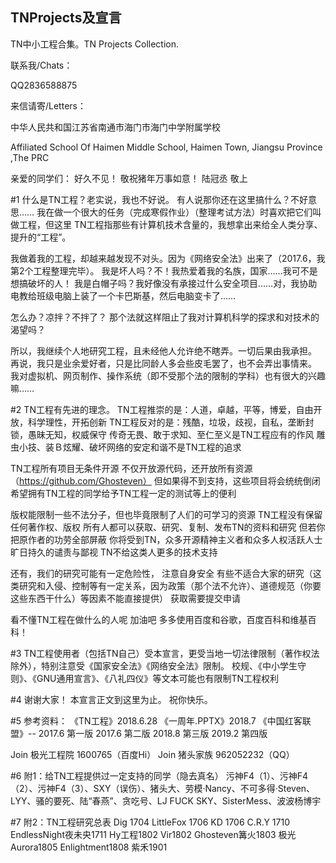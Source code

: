 ## TNProjects及宣言
TN中小工程合集。TN Projects Collection.

联系我/Chats：

  QQ2836588875
  
来信请寄/Letters：

  中华人民共和国江苏省南通市海门市海门中学附属学校
  
  Affiliated School Of Haimen Middle School, Haimen Town, Jiangsu Province ,The PRC
  
亲爱的同学们：
     好久不见！
敬祝猪年万事如意！
陆冠丞 敬上
 
 
#1
什么是TN工程？老实说，我也不好说。
有人说那你还在这里搞什么？不好意思……
我在做一个很大的任务（完成寒假作业）（整理考试方法）时喜欢把它们叫做工程，但这里
TN工程指那些有计算机技术含量的，我想拿出来给全人类分享、提升的“工程”。

我做着我的工程，却越来越发现不对头。因为《网络安全法》出来了（2017.6，我第2个工程整理完毕）。
我是坏人吗？不！我热爱着我的名族，国家……我可不是想搞破坏的人！
我是白帽子吗？我好像没有承接过什么安全项目……对，我协助电教给班级电脑上装了一个卡巴斯基，然后电脑变卡了……

怎么办？凉拌？不拌了？
那个法就这样阻止了我对计算机科学的探求和对技术的渴望吗？

所以，我继续个人地研究工程，且未经他人允许绝不瞎弄。一切后果由我承担。
再说，我只是业余爱好者，只是比同龄人多会些皮毛罢了，也不会弄出事情来。
我对虚拟机、网页制作、操作系统（即不受那个法的限制的学科）也有很大的兴趣嘛……


#2
TN工程有先进的理念。
TN工程推崇的是：人道，卓越，平等，博爱，自由开放，科学理性，开拓创新
TN工程反对的是：残酷，垃圾，歧视，自私，垄断封锁，愚昧无知，权威保守
传奇无畏、敢于求知、至仁至义是TN工程应有的作风
雕虫小技、装Ｂ炫耀、破坏网络的安定和谐不是TN工程的追求

TN工程所有项目无条件开源
不仅开放源代码，还开放所有资源（https://github.com/Ghosteven）
但如果得不到支持，这些项目将会统统倒闭
希望拥有TN工程的同学给予TN工程一定的测试等上的便利

版权能限制一些不法分子，但也毕竟限制了人们的可学习的资源
TN工程没有保留任何著作权、版权
所有人都可以获取、研究、复制、发布TN的资料和研究
但若你把原作者的功劳全部屏蔽
你将受到TN，众多开源精神主义者和众多人权活跃人士旷日持久的谴责与鄙视
TN不给这类人更多的技术支持

还有，我们的研究可能有一定危险性，
注意自身安全
有些不适合大家的研究（这类研究和入侵、控制等有一定关系，因为政策（那个法不允许）、道德规范（你要这些东西干什么）等因素不能直接提供）
获取需要提交申请

看不懂TN工程在做什么的人呢
加油吧
多多使用百度和谷歌，百度百科和维基百科！


#3
TN工程使用者（包括TN自己）受本宣言，更受当地一切法律限制（著作权法除外），特别注意受《国家安全法》《网络安全法》限制。
校规、《中小学生守则》、《GNU通用宣言》、《八礼四仪》等文本可能也有限制TN工程权利


#4
谢谢大家！
本宣言正文到这里为止。
祝你快乐。


#5
参考资料：
《TN工程》2018.6.28
《一周年.PPTX》2018.7
《中国红客联盟》--
2017.6 第一版
2017.6 第二版
2018.8 第三版
2019.2 第四版

Join 极光工程院
1600765（百度Hi）
Join 猪头家族
962052232（QQ）



#6
附1：给TN工程提供过一定支持的同学（隐去真名）
污神F4（1）、污神F4（2）、污神F4（3）、SXY（误伤）、猪头大、劳模·Nancy、不可多得·Steven、LYY、骚的要死、陆“春燕”、贪吃号、LJ FUCK SKY、SisterMess、波波杨博宇


#7
附2：TN工程研究总表
Dig 1704
LittleFox 1706
KD 1706
C.R.Y 1710
EndlessNight夜未央1711
Hy工程1802
Vir1802
Ghosteven篝火1803
极光Aurora1805
Enlightment1808
紫禾1901

